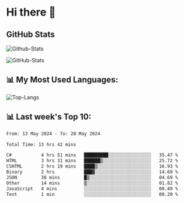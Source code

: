 # Hi there 👋

## GitHub Stats
![Github-Stats](https://github-readme-stats-sigma-five.vercel.app/api?username=ltorson&show_icons=true&theme=radical&count_private=true)

![GitHub-Stats](https://github-readme-stats.vercel.app/api/wakatime?username=LeeTorson&theme=synthwave&size_weight=0.5&count_weight=0.5&title_color=36F9F6&langs_count=10&count_private=true)

## 📊 My Most Used Languages:
![Top-Langs](https://github-readme-stats-sigma-five.vercel.app/api/top-langs/?username=LTorson&layout=compact&langs_count=10)


## 📊 Last week's Top 10:
<!--START_SECTION:waka-->

```txt
From: 13 May 2024 - To: 20 May 2024

Total Time: 13 hrs 42 mins

C#           4 hrs 51 mins   █████████░░░░░░░░░░░░░░░░   35.47 %
HTML         3 hrs 31 mins   ██████▒░░░░░░░░░░░░░░░░░░   25.72 %
CSHTML       2 hrs 19 mins   ████▒░░░░░░░░░░░░░░░░░░░░   16.93 %
Binary       2 hrs           ███▓░░░░░░░░░░░░░░░░░░░░░   14.69 %
JSON         38 mins         █▒░░░░░░░░░░░░░░░░░░░░░░░   04.69 %
Other        14 mins         ▒░░░░░░░░░░░░░░░░░░░░░░░░   01.82 %
JavaScript   4 mins          ░░░░░░░░░░░░░░░░░░░░░░░░░   00.49 %
Text         1 min           ░░░░░░░░░░░░░░░░░░░░░░░░░   00.20 %
```

<!--END_SECTION:waka-->
